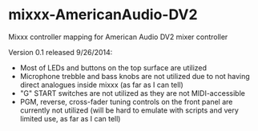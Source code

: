 mixxx-AmericanAudio-DV2
=======================

Mixxx controller mapping for American Audio DV2 mixer controller

Version 0.1 released 9/26/2014:
* Most of LEDs and buttons on the top surface are utilized
* Microphone trebble and bass knobs are not utilized due to not having direct analogues inside mixxx (as far as I can tell)
* "G" START switches are not utilized as they are not MIDI-accessible
* PGM, reverse, cross-fader tuning controls on the front panel are currently not utilized (will be hard to emulate with scripts and very limited use, as far as I can tell)
